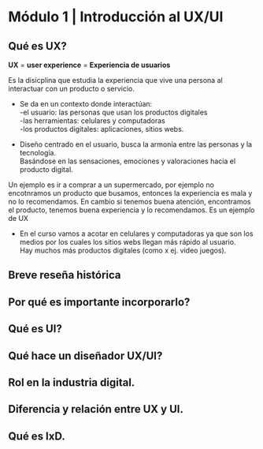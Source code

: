 # Módulo 1 | Introducción al UX/UI

## Qué es UX? 

**UX** = **user experience** = **Experiencia de usuarios** <br>

Es la disicplina que estudia la experiencia que vive una persona al interactuar con un producto o servicio.

* Se da en un contexto donde interactúan: <br>
-el usuario: las personas que usan los productos digitales <br>
-las herramientas: celulares y computadoras <br>
-los productos digitales: aplicaciones, sitios webs. <br>

* Diseño centrado en el usuario, busca la armonía entre las personas y la tecnología. <br>
Basándose en las sensaciones, emociones y valoraciones hacia el producto digital. <br>

Un ejemplo es ir a comprar a un supermercado, por ejemplo no encotnramos un producto que busamos, entonces la experiencia es mala y no lo recomendamos.
En cambio si tenemos buena atención, encontramos el producto, tenemos buena experiencia y lo recomendamos. Es un ejemplo de UX

* En el curso vamos a acotar en celulares y computadoras ya que son los medios por los cuales los sitios webs llegan más rápido al usuario. <br>
Hay muchos más productos digitales (como x ej. video juegos).

## Breve reseña histórica

## Por qué es importante incorporarlo?

## Qué es UI?

## Qué hace un diseñador UX/UI?

## Rol en la industria digital.

## Diferencia y relación entre UX y UI.

## Qué es IxD.
